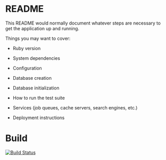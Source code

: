 # README

This README would normally document whatever steps are necessary to get the
application up and running.

Things you may want to cover:

* Ruby version

* System dependencies

* Configuration

* Database creation

* Database initialization

* How to run the test suite

* Services (job queues, cache servers, search engines, etc.)

* Deployment instructions

# Build

[![Build Status](https://travis-ci.org/veera/clean_build.svg?branch=master)](https://travis-ci.org/veera/clean_build)
